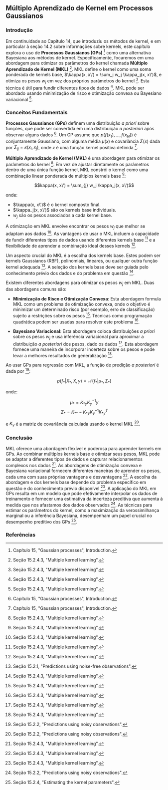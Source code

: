 ## Múltiplo Aprendizado de Kernel em Processos Gaussianos

### Introdução
Em continuidade ao Capítulo 14, que introduziu os métodos de kernel, e em particular à seção 14.2 sobre informações sobre kernels, este capítulo explora o uso de **Processos Gaussianos (GPs)** [^1] como uma alternativa Bayesiana aos métodos de kernel. Especificamente, focaremos em uma abordagem para otimizar os parâmetros do kernel chamada **Múltiplo Aprendizado de Kernel (MKL)** [^10]. MKL define o kernel como uma soma ponderada de kernels base, $\kappa(x, x\') = \sum_j w_j \kappa_j(x, x\')$, e otimiza os pesos $w_j$ em vez dos próprios parâmetros do kernel [^10]. Esta técnica é útil para fundir diferentes tipos de dados [^10]. MKL pode ser abordado usando minimização de risco e otimização convexa ou Bayesiano variacional [^10].

### Conceitos Fundamentais
**Processos Gaussianos (GPs)** definem uma distribuição *a priori* sobre funções, que pode ser convertida em uma distribuição *a posteriori* após observar alguns dados [^1]. Um GP assume que $p(f(x_1), ..., f(x_N))$ é conjuntamente Gaussiano, com alguma média $\mu(x)$ e covariância $\Sigma(x)$ dada por $\Sigma_{ij} = \kappa(x_i, x_j)$, onde $\kappa$ é uma função kernel positiva definida [^1].

**Múltiplo Aprendizado de Kernel (MKL)** é uma abordagem para otimizar os parâmetros do kernel [^10]. Em vez de ajustar diretamente os parâmetros dentro de uma única função kernel, MKL constrói o kernel como uma combinação linear ponderada de múltiplos kernels base [^10]:

$$kappa(x, x\') = \sum_{j} w_j \kappa_j(x, x\')$$

onde:
*   $\kappa(x, x\')$ é o kernel composto final.
*   $\kappa_j(x, x\')$ são os kernels base individuais.
*   $w_j$ são os pesos associados a cada kernel base.

A otimização em MKL envolve encontrar os pesos $w_j$ que melhor se adaptam aos dados [^10]. As vantagens de usar o MKL incluem a capacidade de fundir diferentes tipos de dados usando diferentes kernels base [^10] e a flexibilidade de aprender a combinação ideal desses kernels [^10].

Um aspecto crucial do MKL é a escolha dos kernels base. Estes podem ser kernels Gaussianos (RBF), polinomiais, lineares, ou qualquer outra função kernel adequada [^3]. A seleção dos kernels base deve ser guiada pelo conhecimento prévio dos dados e do problema em questão [^10].

Existem diferentes abordagens para otimizar os pesos $w_j$ em MKL. Duas das abordagens comuns são:

*   **Minimização de Risco e Otimização Convexa**: Esta abordagem formula MKL como um problema de otimização convexa, onde o objetivo é minimizar um determinado risco (por exemplo, erro de classificação) sujeito a restrições sobre os pesos [^10]. Técnicas como programação quadrática podem ser usadas para resolver este problema [^10].

*   **Bayesiano Variacional**: Esta abordagem coloca distribuições *a priori* sobre os pesos $w_j$ e usa inferência variacional para aproximar a distribuição *a posteriori* dos pesos, dado os dados [^10]. Esta abordagem fornece uma maneira de incorporar incerteza sobre os pesos e pode levar a melhores resultados de generalização [^10].

Ao usar GPs para regressão com MKL, a função de predição *a posteriori* é dada por [^4]:

$$p(f_*|X_*, X, y) = \mathcal{N}(f_*|\mu_*, \Sigma_*)$$

onde:

$$ \mu_* = K_{*y}K_y^{-1}y $$
$$ \Sigma_* = K_{**} - K_{*y}K_y^{-1}K_{*y}^T $$

e $K_y$ é a matriz de covariância calculada usando o kernel MKL [^4].

### Conclusão

MKL oferece uma abordagem flexível e poderosa para aprender kernels em GPs. Ao combinar múltiplos kernels base e otimizar seus pesos, MKL pode se adaptar a diferentes tipos de dados e capturar relacionamentos complexos nos dados [^10]. As abordagens de otimização convexa e Bayesiana variacional fornecem diferentes maneiras de aprender os pesos, cada uma com suas próprias vantagens e desvantagens [^10]. A escolha da abordagem e dos kernels base depende do problema específico em questão e do conhecimento prévio disponível [^10]. A aplicação do MKL em GPs resulta em um modelo que pode efetivamente interpolar os dados de treinamento e fornecer uma estimativa da incerteza preditiva que aumenta à medida que nos afastamos dos dados observados [^4]. As técnicas para estimar os parâmetros do kernel, como a maximização da verossimilhança marginal ou a inferência Bayesiana, desempenham um papel crucial no desempenho preditivo dos GPs [^7].

### Referências
[^1]: Capítulo 15, "Gaussian processes", Introduction.
[^3]: Seção 15.2.1, "Predictions using noise-free observations".
[^4]: Seção 15.2.2, "Predictions using noisy observations".
[^7]: Seção 15.2.4, "Estimating the kernel parameters".
[^10]: Seção 15.2.4.3, "Multiple kernel learning".

<!-- END -->